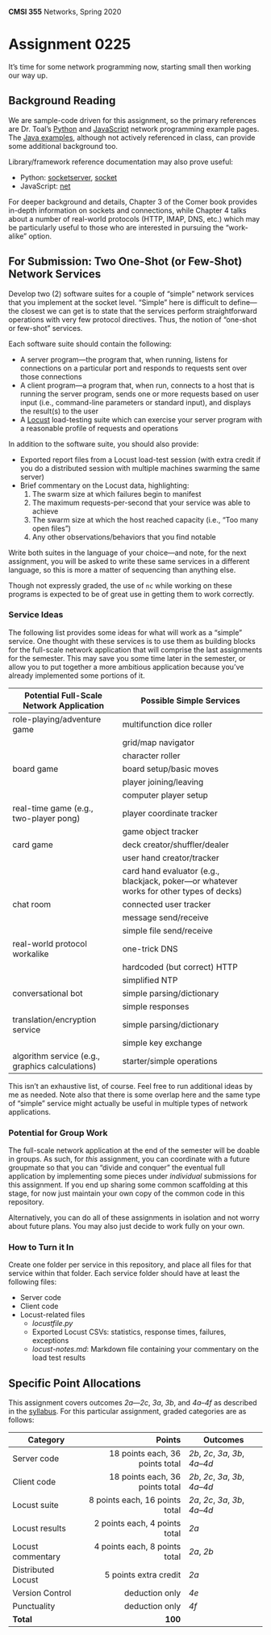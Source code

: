 **CMSI 355** Networks, Spring 2020

# Assignment 0225
It’s time for some network programming now, starting small then working our way up.

## Background Reading
We are sample-code driven for this assignment, so the primary references are Dr. Toal’s [Python](https://cs.lmu.edu/~ray/notes/pythonnetexamples/) and [JavaScript](https://cs.lmu.edu/~ray/notes/jsnetexamples/) network programming example pages. The [Java examples](https://cs.lmu.edu/~ray/notes/javanetexamples/), although not actively referenced in class, can provide some additional background too.

Library/framework reference documentation may also prove useful:
* Python: [socketserver](https://docs.python.org/3/library/socketserver.html), [socket](https://docs.python.org/3/library/socket.html)
* JavaScript: [net](https://nodejs.org/api/net.html)

For deeper background and details, Chapter 3 of the Comer book provides in-depth information on sockets and connections, while Chapter 4 talks about a number of real-world protocols (HTTP, IMAP, DNS, etc.) which may be particularly useful to those who are interested in pursuing the “work-alike” option.

## For Submission: Two One-Shot (or Few-Shot) Network Services
Develop two (2) software suites for a couple of “simple” network services that you implement at the socket level. “Simple” here is difficult to define—the closest we can get is to state that the services perform straightforward operations with very few protocol directives. Thus, the notion of “one-shot or few-shot” services.

Each software suite should contain the following:
* A server program—the program that, when running, listens for connections on a particular port and responds to requests sent over those connections
* A client program—a program that, when run, connects to a host that is running the server program, sends one or more requests based on user input (i.e., command-line parameters or standard input), and displays the result(s) to the user
* A [Locust](https://locust.io) load-testing suite which can exercise your server program with a reasonable profile of requests and operations

In addition to the software suite, you should also provide:
* Exported report files from a Locust load-test session (with extra credit if you do a distributed session with multiple machines swarming the same server)
* Brief commentary on the Locust data, highlighting:
    1. The swarm size at which failures begin to manifest
    2. The maximum requests-per-second that your service was able to achieve
    3. The swarm size at which the host reached capacity (i.e., “Too many open files”)
    4. Any other observations/behaviors that you find notable

Write both suites in the language of your choice—and note, for the next assignment, you will be asked to write these same services in a different language, so this is more a matter of sequencing than anything else.

Though not expressly graded, the use of `nc` while working on these programs is expected to be of great use in getting them to work correctly.

### Service Ideas
The following list provides some ideas for what will work as a “simple” service. One thought with these services is to use them as building blocks for the full-scale network application that will comprise the last assignments for the semester. This may save you some time later in the semester, or allow you to put together a more ambitious application because you’ve already implemented some portions of it.

| Potential Full-Scale Network Application | Possible Simple Services |
| -----------------------------------------| ------------------------ |
| role-playing/adventure game | multifunction dice roller |
|                             | grid/map navigator |
|                             | character roller |
| board game | board setup/basic moves |
|            | player joining/leaving |
|            | computer player setup |
| real-time game (e.g., two-player pong) | player coordinate tracker |
|                                        | game object tracker |
| card game | deck creator/shuffler/dealer |
|           | user hand creator/tracker |
|           | card hand evaluator (e.g., blackjack, poker—or whatever works for other types of decks) |
| chat room | connected user tracker |
|           | message send/receive |
|           | simple file send/receive |
| real-world protocol workalike | one-trick DNS |
|                               | hardcoded (but correct) HTTP |
|                               | simplified NTP |
| conversational bot | simple parsing/dictionary |
|                    | simple responses |
| translation/encryption service | simple parsing/dictionary |
|                                | simple key exchange |
| algorithm service (e.g., graphics calculations) | starter/simple operations |

This isn’t an exhaustive list, of course. Feel free to run additional ideas by me as needed. Note also that there is some overlap here and the same type of “simple” service might actually be useful in multiple types of network applications.

### Potential for Group Work
The full-scale network application at the end of the semester will be doable in groups. As such, for _this_ assignment, you can coordinate with a future groupmate so that you can “divide and conquer” the eventual full application by implementing some pieces under _individual_ submissions for this assignment. If you end up sharing some common scaffolding at this stage, for now just maintain your own copy of the common code in this repository.

Alternatively, you can do all of these assignments in isolation and not worry about future plans. You may also just decide to work fully on your own.

### How to Turn it In
Create one folder per service in this repository, and place all files for that service within that folder. Each service folder should have at least the following files:
* Server code
* Client code
* Locust-related files
    * _locustfile.py_
    * Exported Locust CSVs: statistics, response times, failures, exceptions
    * _locust-notes.md_: Markdown file containing your commentary on the load test results

## Specific Point Allocations
This assignment covers outcomes _2a_—_2c_, _3a_, _3b_, and _4a_–_4f_ as described in the [syllabus](http://dondi.lmu.build/spring2020/cmsi355/cmsi355-spring2020-syllabus.pdf). For this particular assignment, graded categories are as follows:

| Category | Points | Outcomes |
| -------- | -----: | -------- |
| Server code | 18 points each, 36 points total | _2b_, _2c_, _3a_, _3b_, _4a_–_4d_ |
| Client code | 18 points each, 36 points total | _2b_, _2c_, _3a_, _3b_, _4a_–_4d_ |
| Locust suite | 8 points each, 16 points total | _2a_, _2c_, _3a_, _3b_, _4a_–_4d_|
| Locust results | 2 points each, 4 points total | _2a_ |
| Locust commentary | 4 points each, 8 points total | _2a_, _2b_ |
| Distributed Locust | 5 points extra credit | _2a_ |
| Version Control | deduction only | _4e_ |
| Punctuality | deduction only | _4f_ |
| **Total** | **100** |


